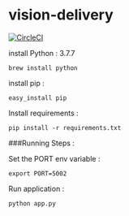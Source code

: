 # vision-delivery

[![CircleCI](https://circleci.com/gh/slincastro/covid19-data-aggregator.svg?style=shield)](https://app.circleci.com/pipelines/github/slincastro/vision-delivery)

install Python : 3.7.7

`brew install python`

install pip :

`easy_install pip`

Install requirements :

`pip install -r requirements.txt`

###Running Steps :

Set the PORT env variable :

`export PORT=5002`

Run application :

`python app.py`